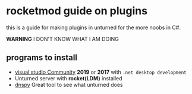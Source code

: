 # rocketmod guide on plugins

this is a guide for making plugins in unturned for the more noobs in C#.

**WARNING** I DON'T KNOW WHAT I AM DOING

## programs to install
- [visual studio Community](https://visualstudio.microsoft.com/downloads) **2019** or **2017** with ```.net desktop development``` 
- Unturned server with **rocket(LDM)** installed
- [dnspy](https://github.com/0xd4d/dnSpy/releases) Great tool to see what unturned does
